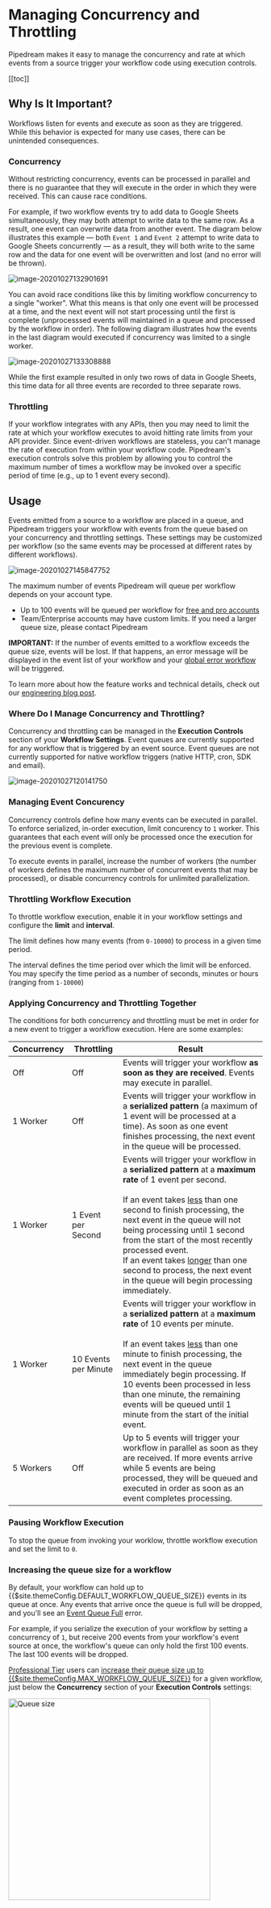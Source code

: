 # Managing Concurrency and Throttling

Pipedream makes it easy to manage the concurrency and rate at which events from a source trigger your workflow code using execution controls. 

[[toc]]

## Why Is It Important?

Workflows listen for events and execute as soon as they are triggered. While this behavior is expected for many use cases, there can be unintended consequences.

### Concurrency

Without restricting concurrency, events can be processed in parallel and there is no guarantee that they will execute in the order in which they were received. This can cause race conditions.

For example, if two workflow events try to add data to Google Sheets simultaneously, they may both attempt to write data to the same row. As a result, one event can overwrite data from another event. The diagram below illustrates this example — both `Event 1` and `Event 2` attempt to write data to Google Sheets concurrently — as a result, they will both write to the same row and the data for one event will be overwritten and lost (and no error will be thrown).

![image-20201027132901691](./images/image-20201027132901691.png)

You can avoid race conditions like this by limiting workflow concurrency to a single "worker". What this means is that only one event will be processed at a time, and the next event will not start processing until the first is complete (unprocesssed events will maintained in a queue and processed by the workflow in order). The following diagram illustrates how the events in the last diagram would executed if concurrency was limited to a single worker.

![image-20201027133308888](./images/image-20201027133308888.png)

While the first example resulted in only two rows of data in Google Sheets, this time data for all three events are recorded to three separate rows.

### Throttling

If your workflow integrates with any APIs, then you may need to limit the rate at which your workflow executes to avoid hitting rate limits from your API provider. Since event-driven workflows are stateless, you can't manage the rate of execution from within your workflow code. Pipedream's execution controls solve this problem by allowing you to control the maximum number of times a workflow may be invoked over a specific period of time (e.g., up to 1 event every second).

## Usage

Events emitted from a source to a workflow are placed in a queue, and Pipedream triggers your workflow with events from the queue based on your concurrency and throttling settings. These settings may be customized per workflow (so the same events may be processed at different rates by different workflows).

![image-20201027145847752](./images/image-20201027145847752.png)

The maximum number of events Pipedream will queue per workflow depends on your account type.

- Up to 100 events will be queued per workflow for [free and pro accounts](https://pipedream.com/pricing)
- Team/Enterprise accounts may have custom limits. If you need a larger queue size, please contact Pipedream

**IMPORTANT:** If the number of events emitted to a workflow exceeds the queue size, events will be lost. If that happens, an error message will be displayed in the event list of your workflow and your [global error workflow](/workflows/error-handling/global-error-workflow/) will be triggered.

To learn more about how the feature works and technical details, check out our [engineering blog post](https://blog.pipedream.com/concurrency-controls-design/).

### Where Do I Manage Concurrency and Throttling?

Concurrency and throttling can be managed in the **Execution Controls** section of your **Workflow Settings**. Event queues are currently supported for any workflow that is triggered by an event source. Event queues are not currently supported for native workflow triggers (native HTTP, cron, SDK and email).

![image-20201027120141750](./images/image-20201027120141750.png)

### Managing Event Concurency

Concurrency controls define how many events can be executed in parallel. To enforce serialized, in-order execution, limit concurency to `1` worker. This guarantees that each event will only be processed once the execution for the previous event is complete.

To execute events in parallel, increase the number of workers (the number of workers defines the maximum number of concurrent events that may be processed), or disable concurrency controls for unlimited parallelization.

### Throttling Workflow Execution

To throttle workflow execution, enable it in your workflow settings and configure the **limit** and **interval**.

The limit defines how many events (from `0-10000`) to process in a given time period.

The interval defines the time period over which the limit will be enforced. You may specify the time period as a number of seconds, minutes or hours (ranging from `1-10000`)

### Applying Concurrency and Throttling Together

The conditions for both concurrency and throttling must be met in order for a new event to trigger a workflow execution. Here are some examples:

| Concurrency | Throttling           | Result                                                                                                                                                                                                                                                                                                                                                                                                                                                |
| ----------- | -------------------- | ----------------------------------------------------------------------------------------------------------------------------------------------------------------------------------------------------------------------------------------------------------------------------------------------------------------------------------------------------------------------------------------------------------------------------------------------------- |
| Off         | Off                  | Events will trigger your workflow **as soon as they are received**. Events may execute in parallel.                                                                                                                                                                                                                                                                                                                                                   |
| 1 Worker    | Off                  | Events will trigger your workflow in a **serialized pattern** (a maximum of 1 event will be processed at a time). As soon as one event finishes processing, the next event in the queue will be processed.                                                                                                                                                                                                                                            |
| 1 Worker    | 1 Event per Second   | Events will trigger your workflow in a **serialized pattern** at a **maximum rate** of 1 event per second. <br /><br />If an event takes <u>less</u> than one second to finish processing, the next event in the queue will not being processing until 1 second from the start of the most recently processed event. <br />If an event takes <u>longer</u> than one second to process, the next event in the queue will begin processing immediately. |
| 1 Worker    | 10 Events per Minute | Events will trigger your workflow in a **serialized pattern** at a **maximum rate** of 10 events per minute. <br /><br />If an event takes <u>less</u> than one minute to finish processing, the next event in the queue immediately begin processing. If 10 events been processed in less than one minute, the remaining events will be queued until 1 minute from the start of the initial event.<br />                                             |
| 5 Workers   | Off                  | Up to 5 events will trigger your workflow in parallel as soon as they are received. If more events arrive while 5 events are being processed, they will be queued and executed in order as soon as an event completes processing.                                                                                                                                                                                                                     |

### Pausing Workflow Execution

To stop the queue from invoking your worklow, throttle workflow execution and set the limit to `0`.

### Increasing the queue size for a workflow

By default, your workflow can hold up to {{$site.themeConfig.DEFAULT_WORKFLOW_QUEUE_SIZE}} events in its queue at once. Any events that arrive once the queue is full will be dropped, and you'll see an [Event Queue Full](/errors/#event-queue-full) error.

For example, if you serialize the execution of your workflow by setting a concurrency of `1`, but receive 200 events from your workflow's event source at once, the workflow's queue can only hold the first 100 events. The last 100 events will be dropped.

[Professional Tier](/pricing/#professional-tier) users can [increase their queue size up to {{$site.themeConfig.MAX_WORKFLOW_QUEUE_SIZE}}](/workflows/events/concurrency-and-throttling/#increasing-the-queue-size-for-a-workflow) for a given workflow, just below the **Concurrency** section of your **Execution Controls** settings:

<div>
<img alt="Queue size" width="400" src="./images/queue-size.png">
</div>
